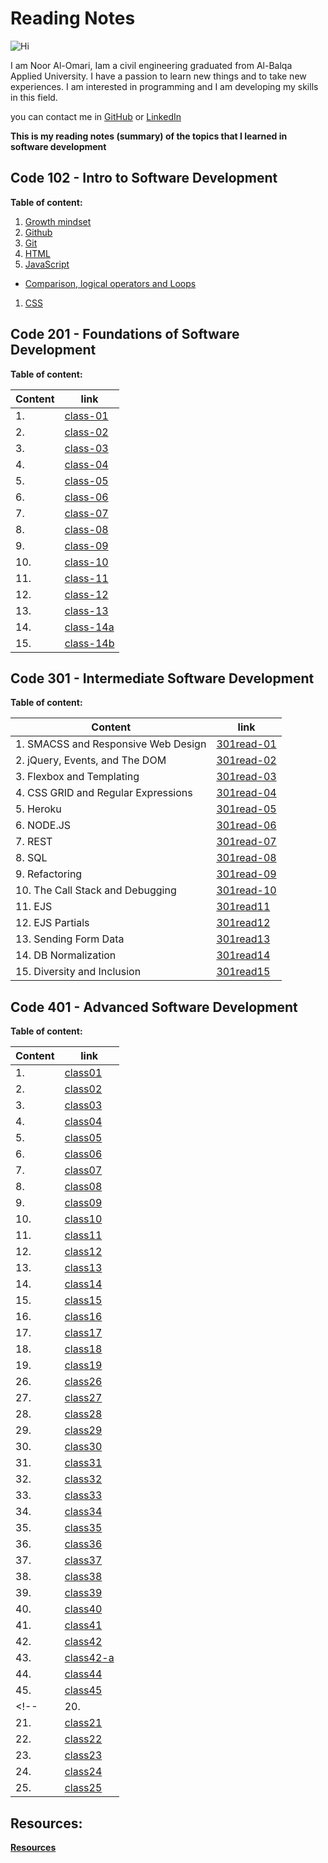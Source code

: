# Reading Notes 

![Hi](https://www.hi-agentur.de/images/LG_Hi%20Agentur.png)

I am Noor Al-Omari, Iam a civil engineering graduated from Al-Balqa Applied University. I have a passion to learn new things and to take new experiences. I am interested in programming and I am developing my skills in this field.

you can contact me in [GitHub](https://github.com/nooromari) or [LinkedIn](https://www.linkedin.com/in/noor-al-omari-596ba8196)

**This is my reading notes (summary) of the topics that I learned in software development**

## Code 102 - Intro to Software Development

**Table of content:**

1. [Growth mindset](https://nooromari.github.io/reading-notes/Growthmind)
1. [Github](https://nooromari.github.io/reading-notes/Read02a) 
1. [Git](https://nooromari.github.io/reading-notes/Read02b)
1. [HTML](https://nooromari.github.io/reading-notes/HTML)
1. [JavaScript](https://nooromari.github.io/reading-notes/read04)
  * [Comparison, logical operators and Loops](https://nooromari.github.io/reading-notes/read05)
1. [CSS](https://nooromari.github.io/reading-notes/read06) 

## Code 201 - Foundations of Software Development

**Table of content:**

| Content | link |
| ----------- | ----------- |
|1.  | [class-01](https://nooromari.github.io/reading-notes/201/class-01) | 
|2.  | [class-02](https://nooromari.github.io/reading-notes/201/class-02) | 
|3.  | [class-03](https://nooromari.github.io/reading-notes/201/class-03) | 
|4.  | [class-04](https://nooromari.github.io/reading-notes/201/class-04) | 
|5.  | [class-05](https://nooromari.github.io/reading-notes/201/class-05) | 
|6.  | [class-06](https://nooromari.github.io/reading-notes/201/class-06) | 
|7.  | [class-07](https://nooromari.github.io/reading-notes/201/class-07) | 
|8.  | [class-08](https://nooromari.github.io/reading-notes/201/class-08) | 
|9.  | [class-09](https://nooromari.github.io/reading-notes/201/class-09) | 
|10.  | [class-10](https://nooromari.github.io/reading-notes/201/class-10) | 
|11.  | [class-11](https://nooromari.github.io/reading-notes/201/class-11) | 
|12.  | [class-12](https://nooromari.github.io/reading-notes/201/class-12) | 
|13.  | [class-13](https://nooromari.github.io/reading-notes/201/class-13) | 
|14.  | [class-14a](https://nooromari.github.io/reading-notes/201/class-14a) | 
|15.  | [class-14b](https://nooromari.github.io/reading-notes/201/class-14b) | 


## Code 301 - Intermediate Software Development

**Table of content:**

| Content | link |
| ----------- | ----------- |
|1. SMACSS and Responsive Web Design | [301read-01](https://nooromari.github.io/reading-notes/301/301read-01) | 
|2. jQuery, Events, and The DOM | [301read-02](https://nooromari.github.io/reading-notes/301/301read-02) | 
|3. Flexbox and Templating | [301read-03](https://nooromari.github.io/reading-notes/301/301read-03) | 
|4. CSS GRID and Regular Expressions | [301read-04](https://nooromari.github.io/reading-notes/301/301read-04) | 
|5. Heroku | [301read-05](https://nooromari.github.io/reading-notes/301/301read-05) | 
|6. NODE.JS | [301read-06](https://nooromari.github.io/reading-notes/301/301read-06) | 
|7. REST | [301read-07](https://nooromari.github.io/reading-notes/301/301read-07) | 
|8. SQL | [301read-08](https://nooromari.github.io/reading-notes/301/301read-08) | 
|9. Refactoring | [301read-09](https://nooromari.github.io/reading-notes/301/301read-09) | 
|10. The Call Stack and Debugging | [301read-10](https://nooromari.github.io/reading-notes/301/301read-10) | 
|11. EJS | [301read11](https://nooromari.github.io/reading-notes/301/301read11) | 
|12. EJS Partials | [301read12](https://nooromari.github.io/reading-notes/301/301read12) | 
|13. Sending Form Data | [301read13](https://nooromari.github.io/reading-notes/301/301read13) | 
|14. DB Normalization | [301read14](https://nooromari.github.io/reading-notes/301/301read14) | 
|15. Diversity and Inclusion | [301read15](https://nooromari.github.io/reading-notes/301/301read15) | 


## Code 401 - Advanced Software Development

**Table of content:**

| Content | link |
| ----------- | ----------- |
|1. | [class01](https://nooromari.github.io/reading-notes/401/class01) | 
|2. | [class02](https://nooromari.github.io/reading-notes/401/class02) | 
|3. | [class03](https://nooromari.github.io/reading-notes/401/class03) | 
|4. | [class04](https://nooromari.github.io/reading-notes/401/class04) | 
|5. | [class05](https://nooromari.github.io/reading-notes/401/class05) | 
|6. | [class06](https://nooromari.github.io/reading-notes/401/class06) | 
|7. | [class07](https://nooromari.github.io/reading-notes/401/class07) | 
|8. | [class08](https://nooromari.github.io/reading-notes/401/class08) | 
|9. | [class09](https://nooromari.github.io/reading-notes/401/class09) | 
|10. | [class10](https://nooromari.github.io/reading-notes/401/class10) | 
|11. | [class11](https://nooromari.github.io/reading-notes/401/class11) | 
|12. | [class12](https://nooromari.github.io/reading-notes/401/class12) | 
|13. | [class13](https://nooromari.github.io/reading-notes/401/class13) | 
|14. | [class14](https://nooromari.github.io/reading-notes/401/class14) | 
|15. | [class15](https://nooromari.github.io/reading-notes/401/class15) | 
|16. | [class16](https://nooromari.github.io/reading-notes/401/class16) | 
|17. | [class17](https://nooromari.github.io/reading-notes/401/class17) | 
|18. | [class18](https://nooromari.github.io/reading-notes/401/class18) | 
|19. | [class19](https://nooromari.github.io/reading-notes/401/class19) | 
|26. | [class26](https://nooromari.github.io/reading-notes/401/class26) | 
|27. | [class27](https://nooromari.github.io/reading-notes/401/class27) | 
|28. | [class28](https://nooromari.github.io/reading-notes/401/class28) | 
|29. | [class29](https://nooromari.github.io/reading-notes/401/class29) | 
|30. | [class30](https://nooromari.github.io/reading-notes/401/class30) | 
|31. | [class31](https://nooromari.github.io/reading-notes/401/class31) | 
|32. | [class32](https://nooromari.github.io/reading-notes/401/class32) | 
|33. | [class33](https://nooromari.github.io/reading-notes/401/class33) | 
|34. | [class34](https://nooromari.github.io/reading-notes/401/class34) | 
|35. | [class35](https://nooromari.github.io/reading-notes/401/class35) | 
|36. | [class36](https://nooromari.github.io/reading-notes/401/class36) | 
|37. | [class37](https://nooromari.github.io/reading-notes/401/class37) | 
|38. | [class38](https://nooromari.github.io/reading-notes/401/class38) | 
|39. | [class39](https://nooromari.github.io/reading-notes/401/class39) | 
|40. | [class40](https://nooromari.github.io/reading-notes/401/class40) |
|41. | [class41](https://nooromari.github.io/reading-notes/401/class41) | 
|42. | [class42](https://nooromari.github.io/reading-notes/401/class42) | 
|43. | [class42-a](https://nooromari.github.io/reading-notes/401/class42-a) | 
|44. | [class44](https://nooromari.github.io/reading-notes/401/class44) | 
|45. | [class45](https://nooromari.github.io/reading-notes/401/class45) |  
<!-- |20. | [class20](https://nooromari.github.io/reading-notes/401/class20) | 
|21. | [class21](https://nooromari.github.io/reading-notes/401/class21) | 
|22. | [class22](https://nooromari.github.io/reading-notes/401/class22) | 
|23. | [class23](https://nooromari.github.io/reading-notes/401/class23) | 
|24. | [class24](https://nooromari.github.io/reading-notes/401/class24) | 
|25. | [class25](https://nooromari.github.io/reading-notes/401/class25) |  -->

## Resources:

**[Resources](https://nooromari.github.io/reading-notes/resources)**


